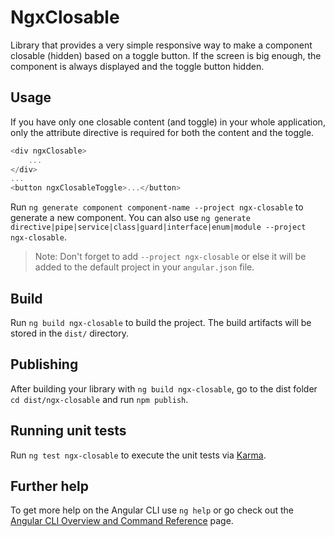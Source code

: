 # NgxClosable

Library that provides a very simple responsive way to make a component closable (hidden) based on a toggle button. If the screen is big enough, the component is always displayed and the toggle button hidden.

## Usage

If you have only one closable content (and toggle) in your whole application, only the attribute directive is required for both the content and the toggle.

```ts
<div ngxClosable>
    ...
</div>
...
<button ngxClosableToggle>...</button>
```

Run `ng generate component component-name --project ngx-closable` to generate a new component. You can also use `ng generate directive|pipe|service|class|guard|interface|enum|module --project ngx-closable`.
> Note: Don't forget to add `--project ngx-closable` or else it will be added to the default project in your `angular.json` file. 

## Build

Run `ng build ngx-closable` to build the project. The build artifacts will be stored in the `dist/` directory.

## Publishing

After building your library with `ng build ngx-closable`, go to the dist folder `cd dist/ngx-closable` and run `npm publish`.

## Running unit tests

Run `ng test ngx-closable` to execute the unit tests via [Karma](https://karma-runner.github.io).

## Further help

To get more help on the Angular CLI use `ng help` or go check out the [Angular CLI Overview and Command Reference](https://angular.io/cli) page.
